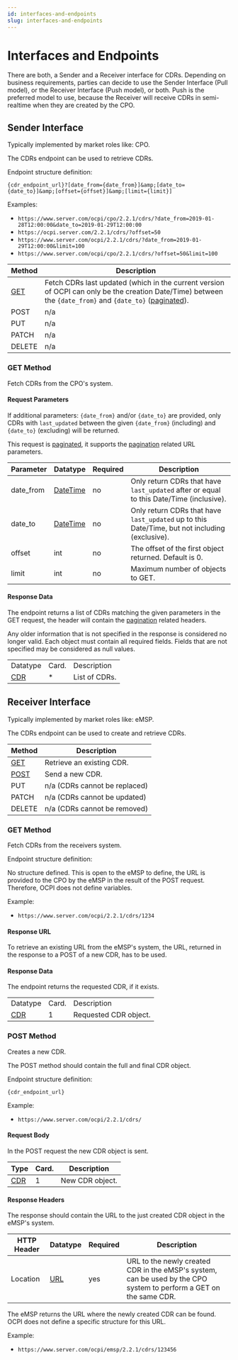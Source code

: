 ```yaml
---
id: interfaces-and-endpoints
slug: interfaces-and-endpoints
---
```

# Interfaces and Endpoints

There are both, a Sender and a Receiver interface for CDRs. Depending on business requirements, parties can decide to
use the Sender Interface (Pull model), or the Receiver Interface (Push model), or both. Push is the preferred model to
use, because the Receiver will receive CDRs in semi-realtime when they are created by the CPO.

## Sender Interface

Typically implemented by market roles like: CPO.

The CDRs endpoint can be used to retrieve CDRs.

Endpoint structure definition:

`{cdr_endpoint_url}?[date_from={date_from}]&amp;[date_to={date_to}]&amp;[offset={offset}]&amp;[limit={limit}]`

Examples:

* `https://www.server.com/ocpi/cpo/2.2.1/cdrs/?date_from=2019-01-28T12:00:00&date_to=2019-01-29T12:00:00`
* `https://ocpi.server.com/2.2.1/cdrs/?offset=50`
* `https://www.server.com/ocpi/2.2.1/cdrs/?date_from=2019-01-29T12:00:00&limit=100`
* `https://www.server.com/ocpi/cpo/2.2.1/cdrs/?offset=50&limit=100`

| Method                                                                    | Description                                                                                                                                                                                                                               |
|---------------------------------------------------------------------------|-------------------------------------------------------------------------------------------------------------------------------------------------------------------------------------------------------------------------------------------|
| [GET](/ocpi/06-modules/05-cdrs/05-interfaces-and-endpoints.md#get-method) | Fetch CDRs last updated (which in the current version of OCPI can only be the creation Date/Time) between the `{date_from}` and `{date_to}` ([paginated](/ocpi/04-transport-and-format/01-json-http-implementation-guide.md#pagination)). |
| POST                                                                      | n/a                                                                                                                                                                                                                                       |
| PUT                                                                       | n/a                                                                                                                                                                                                                                       |
| PATCH                                                                     | n/a                                                                                                                                                                                                                                       |
| DELETE                                                                    | n/a                                                                                                                                                                                                                                       |

### **GET** Method

Fetch CDRs from the CPO's system.

#### Request Parameters

If additional parameters: `{date_from}` and/or `{date_to}` are provided, only CDRs with `last_updated` between the given
`{date_from}` (including) and `{date_to}` (excluding) will be returned.

This request is [paginated](/ocpi/04-transport-and-format/01-json-http-implementation-guide.md#pagination), it supports
the [pagination](/ocpi/04-transport-and-format/01-json-http-implementation-guide.md#paginated-request) related URL
parameters.

| Parameter | Datatype                                             | Required | Description                                                                                    |
|-----------|------------------------------------------------------|----------|------------------------------------------------------------------------------------------------|
| date_from | [DateTime](/ocpi/07-types/01-intro.md#datetime-type) | no       | Only return CDRs that have `last_updated` after or equal to this Date/Time (inclusive).        |
| date_to   | [DateTime](/ocpi/07-types/01-intro.md#datetime-type) | no       | Only return CDRs that have `last_updated` up to this Date/Time, but not including (exclusive). |
| offset    | int                                                  | no       | The offset of the first object returned. Default is 0.                                         |
| limit     | int                                                  | no       | Maximum number of objects to GET.                                                              |

#### Response Data

The endpoint returns a list of CDRs matching the given parameters in the GET request, the header will contain the
[pagination](/ocpi/04-transport-and-format/01-json-http-implementation-guide.md#paginated-response) related headers.

Any older information that is not specified in the response is considered no longer valid. Each object must contain all
required fields. Fields that are not specified may be considered as null values.

|                                                                     |       |               |
|---------------------------------------------------------------------|-------|---------------|
| Datatype                                                            | Card. | Description   |
| [CDR](/ocpi/06-modules/05-cdrs/06-object-description.md#cdr-object) | \*    | List of CDRs. |

## Receiver Interface

Typically implemented by market roles like: eMSP.

The CDRs endpoint can be used to create and retrieve CDRs.

| Method                                                                      | Description                   |
|-----------------------------------------------------------------------------|-------------------------------|
| [GET](/ocpi/06-modules/05-cdrs/05-interfaces-and-endpoints.md#get-method-1) | Retrieve an existing CDR.     |
| [POST](/ocpi/06-modules/05-cdrs/05-interfaces-and-endpoints.md#post-method) | Send a new CDR.               |
| PUT                                                                         | n/a (CDRs cannot be replaced) |
| PATCH                                                                       | n/a (CDRs cannot be updated)  |
| DELETE                                                                      | n/a (CDRs cannot be removed)  |

### GET Method

Fetch CDRs from the receivers system.

Endpoint structure definition:

No structure defined. This is open to the eMSP to define, the URL is provided to the CPO by the eMSP in the result of
the POST request. Therefore, OCPI does not define variables.

Example:

* `https://www.server.com/ocpi/2.2.1/cdrs/1234`

#### Response URL

To retrieve an existing URL from the eMSP's system, the URL, returned in the response to a POST of a new CDR, has to be
used.

#### Response Data

The endpoint returns the requested CDR, if it exists.

|                                                                     |       |                       |
|---------------------------------------------------------------------|-------|-----------------------|
| Datatype                                                            | Card. | Description           |
| [CDR](/ocpi/06-modules/05-cdrs/06-object-description.md#cdr-object) | 1     | Requested CDR object. |

### POST Method

Creates a new CDR.

The POST method should contain the full and final CDR object.

Endpoint structure definition:

`{cdr_endpoint_url}`

Example:

* `https://www.server.com/ocpi/2.2.1/cdrs/`

#### Request Body

In the POST request the new CDR object is sent.

| Type                                                                | Card. | Description     |
|---------------------------------------------------------------------|-------|-----------------|
| [CDR](/ocpi/06-modules/05-cdrs/06-object-description.md#cdr-object) | 1     | New CDR object. |

#### Response Headers

The response should contain the URL to the just created CDR object in the eMSP's system.

| HTTP Header | Datatype                                   | Required | Description                                                                                                        |
|-------------|--------------------------------------------|----------|--------------------------------------------------------------------------------------------------------------------|
| Location    | [URL](/ocpi/07-types/01-intro.md#url-type) | yes      | URL to the newly created CDR in the eMSP's system, can be used by the CPO system to perform a GET on the same CDR. |

The eMSP returns the URL where the newly created CDR can be found. OCPI does not define a specific structure for this
URL.

Example:

* `https://www.server.com/ocpi/emsp/2.2.1/cdrs/123456`
